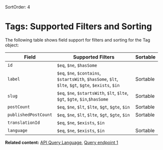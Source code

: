 SortOrder: 4
# Tags: Supported Filters and Sorting

The following table shows field support for filters and sorting
for the Tag object:

| Field                | Supported Filters                                                              | Sortable |
| -------------------- | ------------------------------------------------------------------------------ | -------- |
| `id`                 | `$eq`, `$ne`, `$hasSome`                                                       |          |
| `label`              | `$eq`, `$ne`, `$contains`, `$startsWith`, `$hasSome`, `$lt`, `$lte`, `$gt`, `$gte`, `$exists`, `$in` | Sortable |
| `slug`               | `$eq`, `$ne`, `$startsWith`, `$lt`, `$lte`, `$gt`, `$gte`, `$in`,`$hasSome`    | Sortable |
| `postCount`          | `$eq`, `$ne`, `$lt`, `$lte`, `$gt`, `$gte`, `$in`                              | Sortable |
| `publishedPostCount` | `$eq`, `$ne`, `$lt`, `$lte`, `$gt`, `$gte`, `$in`                              | Sortable |
| `translationId`      | `$eq`, `$ne`, `$exists`, `$in`                                                 |          |
| `language`           | `$eq`, `$ne`, `$exists`, `$in`                                                 | Sortable |


__Related content:__
[API Query Language](https://dev.wix.com/api/rest/getting-started/api-query-language),
[Query endpoint 1](https://dev.wix.com/api/rest/wix-blog/blog/tags/query-tags)
